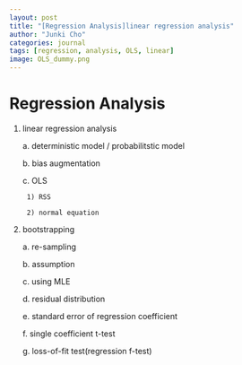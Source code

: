 ```yaml
---
layout: post
title: "[Regression Analysis]linear regression analysis"
author: "Junki Cho"
categories: journal
tags: [regression, analysis, OLS, linear]
image: OLS_dummy.png
---
```

# Regression Analysis

1. linear regression analysis

    a. deterministic model / probabilitstic model

    b. bias augmentation

    c. OLS

        1) RSS

        2) normal equation

2. bootstrapping

    a. re-sampling

    b. assumption

    c. using MLE

    d. residual distribution

    e. standard error of regression coefficient

    f. single coefficient t-test

    g. loss-of-fit test(regression f-test)
